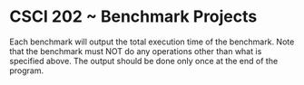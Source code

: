 # CSCI 202 ~ Benchmark Projects
Each benchmark will output the total execution time of the benchmark. Note that the benchmark must NOT do any operations other than what is specified above. The output should be done only once at the end of the program.
